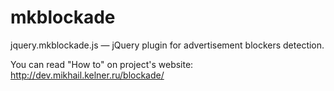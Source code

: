 # mkblockade
jquery.mkblockade.js — jQuery plugin for advertisement blockers detection.

You can read "How to" on project's website: http://dev.mikhail.kelner.ru/blockade/